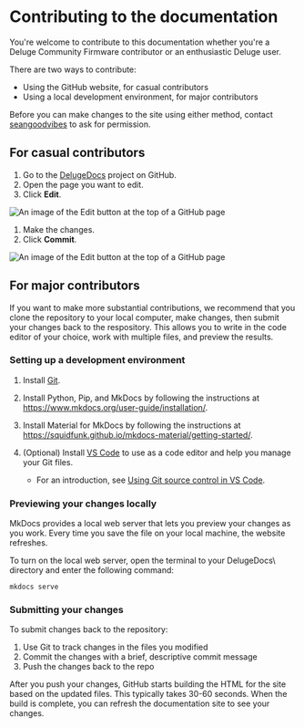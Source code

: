 # Contributing to the documentation

You're welcome to contribute to this documentation whether you're a Deluge Community Firmware contributor or an enthusiastic Deluge user.

There are two ways to contribute:

* Using the GitHub website, for casual contributors
* Using a local development environment, for major contributors

Before you can make changes to the site using either method, contact [seangoodvibes](https://github.com/seangoodvibes) to ask for permission.

## For casual contributors

1. Go to the [DelugeDocs](https://github.com/seangoodvibes/DelugeDocs) project on GitHub.
1. Open the page you want to edit.
1. Click **Edit**.

![An image of the Edit button at the top of a GitHub page](/../DelugeDocs/images/github-edit-button.jpg "GitHub Edit button")

1. Make the changes.
1. Click **Commit**.

![An image of the Edit button at the top of a GitHub page](/../DelugeDocs/images/github-commit-button.jpg "GitHub Commit button")

## For major contributors

If you want to make more substantial contributions, we recommend that you clone the repository to your local computer, make changes, then submit your changes back to the respository. This allows you to write in the code editor of your choice, work with multiple files, and preview the results.

### Setting up a development environment

1. Install [Git](https://git-scm.com/downloads).

1. Install Python, Pip, and MkDocs by following the instructions at https://www.mkdocs.org/user-guide/installation/.

1. Install Material for MkDocs by following the instructions at https://squidfunk.github.io/mkdocs-material/getting-started/.

1. (Optional) Install [VS Code](https://code.visualstudio.com/download) to use as a code editor and help you manage your Git files.

    * For an introduction, see [Using Git source control in VS Code](https://code.visualstudio.com/docs/sourcecontrol/overview).


### Previewing your changes locally

MkDocs provides a local web server that lets you preview your changes as you work. Every time you save the file on your local machine, the website refreshes.

To turn on the local web server, open the terminal to your DelugeDocs\ directory and enter the following command:
```
mkdocs serve
```

### Submitting your changes

To submit changes back to the repository:

1. Use Git to track changes in the files you modified
1. Commit the changes with a brief, descriptive commit message
1. Push the changes back to the repo

After you push your changes, GitHub starts building the HTML for the site based on the updated files. This typically takes 30-60 seconds. When the build is complete, you can refresh the documentation site to see your changes.